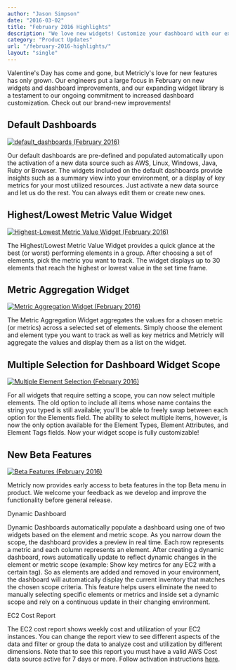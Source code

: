 ```yaml
---
author: "Jason Simpson"
date: "2016-03-02"
title: "February 2016 Highlights"
description: "We love new widgets! Customize your dashboard with our expanding widget library. Don't miss this and February's other new features!"
category: "Product Updates"
url: "/february-2016-highlights/"
layout: "single"
---
```


Valentine's Day has come and gone, but Metricly's love for new features has only grown. Our engineers put a large focus in February on new widgets and dashboard improvements, and our expanding widget library is a testament to our ongoing commitment to increased dashboard customization. Check out our brand-new improvements!

Default Dashboards
------------------

[![default_dashboards (February 2016)](https://s3-us-west-2.amazonaws.com/com-netuitive-app-usw2-public/wp-content/uploads/2016/03/Default_Dashboards-1024x509.jpg)](https://s3-us-west-2.amazonaws.com/com-netuitive-app-usw2-public/wp-content/uploads/2016/03/Default_Dashboards-1024x509.jpg)

Our default dashboards are pre-defined and populated automatically upon the activation of a new data source such as AWS, Linux, Windows, Java, Ruby or Browser. The widgets included on the default dashboards provide insights such as a summary view into your environment, or a display of key metrics for your most utilized resources. Just activate a new data source and let us do the rest. You can always edit them or create new ones.

Highest/Lowest Metric Value Widget
----------------------------------

[![Highest-Lowest Metric Value Widget (February 2016)](https://s3-us-west-2.amazonaws.com/com-netuitive-app-usw2-public/wp-content/uploads/2016/03/Highest_Lowest_Metric_Value_Widget-1024x717.jpg)](https://s3-us-west-2.amazonaws.com/com-netuitive-app-usw2-public/wp-content/uploads/2016/03/Highest_Lowest_Metric_Value_Widget-1024x717.jpg)

The Highest/Lowest Metric Value Widget provides a quick glance at the best (or worst) performing elements in a group. After choosing a set of elements, pick the metric you want to track. The widget displays up to 30 elements that reach the highest or lowest value in the set time frame.

Metric Aggregation Widget
-------------------------

[![Metric Aggregation Widget (February 2016)](https://s3-us-west-2.amazonaws.com/com-netuitive-app-usw2-public/wp-content/uploads/2016/03/MetricAggregationWidget.jpg)](https://s3-us-west-2.amazonaws.com/com-netuitive-app-usw2-public/wp-content/uploads/2016/03/MetricAggregationWidget.jpg)

The Metric Aggregation Widget aggregates the values for a chosen metric (or metrics) across a selected set of elements. Simply choose the element and element type you want to track as well as key metrics and Metricly will aggregate the values and display them as a list on the widget.

Multiple Selection for Dashboard Widget Scope
---------------------------------------------

[![Multiple Element Selection (February 2016)](https://s3-us-west-2.amazonaws.com/com-netuitive-app-usw2-public/wp-content/uploads/2016/03/MultipleElementSelection-1.jpg)](https://s3-us-west-2.amazonaws.com/com-netuitive-app-usw2-public/wp-content/uploads/2016/03/MultipleElementSelection-1.jpg)

For all widgets that require setting a scope, you can now select multiple elements. The old option to include all items whose name contains the string you typed is still available; you'll be able to freely swap between each option for the Elements field. The ability to select multiple items, however, is now the only option available for the Element Types, Element Attributes, and Element Tags fields. Now your widget scope is fully customizable!

New Beta Features
-----------------

[![Beta Features (February 2016)](https://s3-us-west-2.amazonaws.com/com-netuitive-app-usw2-public/wp-content/uploads/2016/03/Dynamic_Features-1024x463.jpg)](https://s3-us-west-2.amazonaws.com/com-netuitive-app-usw2-public/wp-content/uploads/2016/03/Dynamic_Features-1024x463.jpg)

Metricly now provides early access to beta features in the top Beta menu in product. We welcome your feedback as we develop and improve the functionality before general release.

Dynamic Dashboard

Dynamic Dashboards automatically populate a dashboard using one of two widgets based on the element and metric scope. As you narrow down the scope, the dashboard provides a preview in real time. Each row represents a metric and each column represents an element. After creating a dynamic dashboard, rows automatically update to reflect dynamic changes in the element or metric scope (example: Show key metircs for any EC2 with a certain tag). So as elements are added and removed in your environment, the dashboard will automatically display the current inventory that matches the chosen scope criteria. This feature helps users eliminate the need to manually selecting specific elements or metrics and inside set a dynamic scope and rely on a continuous update in their changing environment.

EC2 Cost Report

The EC2 cost report shows weekly cost and utilization of your EC2 instances. You can change the report view to see different aspects of the data and filter or group the data to analyze cost and utilization by different dimensions. Note that to see this report you must have a valid AWS Cost data source active for 7 days or more. Follow activation instructions [here](https://docs.metricly.com/integrations/aws-integration/).
